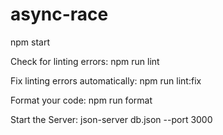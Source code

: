 # async-race
npm start

Check for linting errors:
npm run lint

Fix linting errors automatically:
npm run lint:fix

Format your code:
npm run format

Start the Server:
json-server db.json --port 3000

